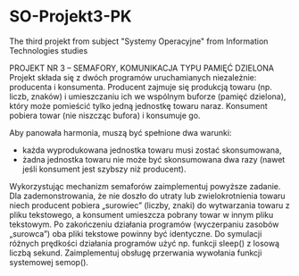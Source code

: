 # SO-Projekt3-PK
The third projekt from subject "Systemy Operacyjne" from Information Technologies studies 

PROJEKT NR 3 – SEMAFORY, KOMUNIKACJA TYPU PAMIĘĆ DZIELONA
Projekt składa się z dwóch programów uruchamianych niezależnie: producenta i konsumenta.
Producent zajmuje się produkcją towaru (np. liczb, znaków) i umieszczaniu ich we wspólnym
buforze (pamięć dzielona), który może pomieścić tylko jedną jednostkę towaru naraz.
Konsument pobiera towar (nie niszcząc bufora) i konsumuje go.

Aby panowała harmonia, muszą być spełnione dwa warunki:
- każda wyprodukowana jednostka towaru musi zostać skonsumowana,
- żadna jednostka towaru nie może być skonsumowana dwa razy (nawet jeśli konsument jest
szybszy niż producent).

Wykorzystując mechanizm semaforów zaimplementuj powyższe zadanie. Dla
zademonstrowania, że nie doszło do utraty lub zwielokrotnienia towaru niech producent
pobiera „surowiec” (liczby, znaki) do wytwarzania towaru z pliku tekstowego, a konsument
umieszcza pobrany towar w innym pliku tekstowym. Po zakończeniu działania programów
(wyczerpaniu zasobów „surowca”) oba pliki tekstowe powinny być identyczne. Do symulacji
różnych prędkości działania programów użyć np. funkcji sleep() z losową liczbą sekund.
Zaimplementuj obsługę przerwania wywołania funkcji systemowej semop().
